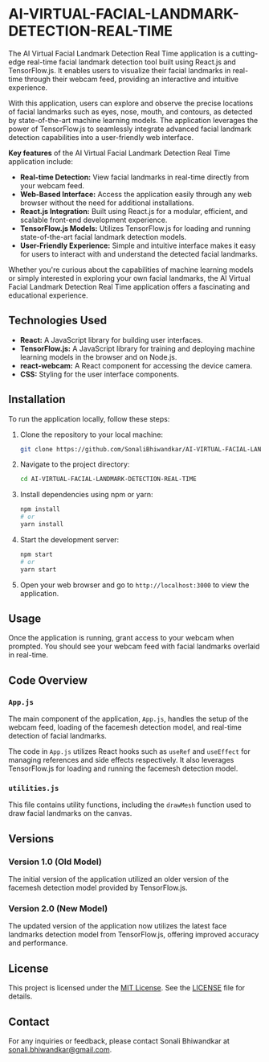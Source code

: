 # AI-VIRTUAL-FACIAL-LANDMARK-DETECTION-REAL-TIME

The AI Virtual Facial Landmark Detection Real Time application is a cutting-edge real-time facial landmark detection tool built using React.js and TensorFlow.js. It enables users to visualize their facial landmarks in real-time through their webcam feed, providing an interactive and intuitive experience.

With this application, users can explore and observe the precise locations of facial landmarks such as eyes, nose, mouth, and contours, as detected by state-of-the-art machine learning models. The application leverages the power of TensorFlow.js to seamlessly integrate advanced facial landmark detection capabilities into a user-friendly web interface.

**Key features** of the AI Virtual Facial Landmark Detection Real Time application include:

- **Real-time Detection:** View facial landmarks in real-time directly from your webcam feed.
- **Web-Based Interface:** Access the application easily through any web browser without the need for additional installations.
- **React.js Integration:** Built using React.js for a modular, efficient, and scalable front-end development experience.
- **TensorFlow.js Models:** Utilizes TensorFlow.js for loading and running state-of-the-art facial landmark detection models.
- **User-Friendly Experience:** Simple and intuitive interface makes it easy for users to interact with and understand the detected facial landmarks.

Whether you're curious about the capabilities of machine learning models or simply interested in exploring your own facial landmarks, the AI Virtual Facial Landmark Detection Real Time application offers a fascinating and educational experience.

## Technologies Used

- **React:** A JavaScript library for building user interfaces.
- **TensorFlow.js:** A JavaScript library for training and deploying machine learning models in the browser and on Node.js.
- **react-webcam:** A React component for accessing the device camera.
- **CSS:** Styling for the user interface components.

## Installation

To run the application locally, follow these steps:

1. Clone the repository to your local machine:

    ```bash
    git clone https://github.com/SonaliBhiwandkar/AI-VIRTUAL-FACIAL-LANDMARK-DETECTION-REAL-TIME.git
    ```

2. Navigate to the project directory:

    ```bash
    cd AI-VIRTUAL-FACIAL-LANDMARK-DETECTION-REAL-TIME
    ```

3. Install dependencies using npm or yarn:

    ```bash
    npm install
    # or
    yarn install
    ```

4. Start the development server:

    ```bash
    npm start
    # or
    yarn start
    ```

5. Open your web browser and go to `http://localhost:3000` to view the application.

## Usage

Once the application is running, grant access to your webcam when prompted. You should see your webcam feed with facial landmarks overlaid in real-time.

## Code Overview

### `App.js`

The main component of the application, `App.js`, handles the setup of the webcam feed, loading of the facemesh detection model, and real-time detection of facial landmarks.

The code in `App.js` utilizes React hooks such as `useRef` and `useEffect` for managing references and side effects respectively. It also leverages TensorFlow.js for loading and running the facemesh detection model.

### `utilities.js`

This file contains utility functions, including the `drawMesh` function used to draw facial landmarks on the canvas.

## Versions

### Version 1.0 (Old Model)

The initial version of the application utilized an older version of the facemesh detection model provided by TensorFlow.js.

### Version 2.0 (New Model)

The updated version of the application now utilizes the latest face landmarks detection model from TensorFlow.js, offering improved accuracy and performance.

## License

This project is licensed under the [MIT License](https://opensource.org/licenses/MIT). See the [LICENSE](LICENSE) file for details.

## Contact

For any inquiries or feedback, please contact Sonali Bhiwandkar at sonali.bhiwandkar@gmail.com.
